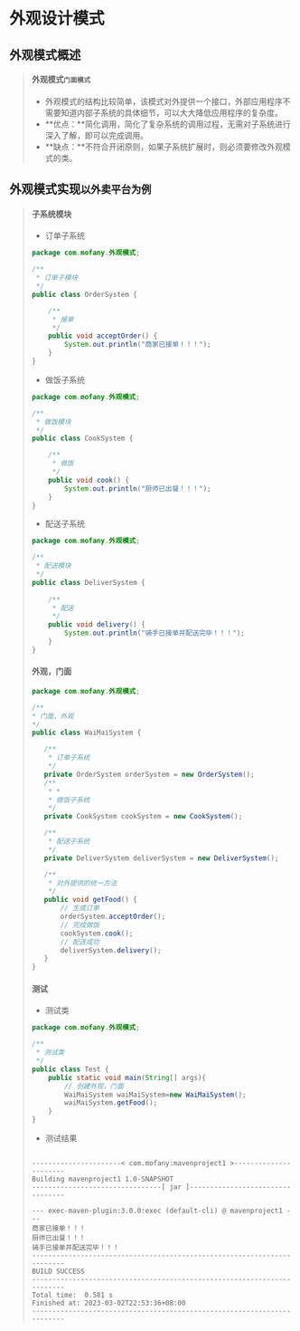 # 外观设计模式

## 外观模式概述

>#### 外观模式`门面模式`
>
>* 外观模式的结构比较简单，该模式对外提供一个接口，外部应用程序不需要知道内部子系统的具体细节，可以大大降低应用程序的复杂度。
>* **优点：**简化调用，简化了复杂系统的调用过程，无需对子系统进行深入了解，即可以完成调用。
>* **缺点：**不符合开闭原则，如果子系统扩展时，则必须要修改外观模式的类。

## 外观模式实现`以外卖平台为例`

>#### 子系统模块
>
>* 订单子系统
>
>  ```java
>  package com.mofany.外观模式;
>  
>  /**
>   * 订单子模块
>   */
>  public class OrderSystem {
>  
>      /**
>       * 接单
>       */
>      public void acceptOrder() {
>          System.out.println("商家已接单！！！");
>      }
>  }
>  ```
>
>* 做饭子系统
>
>  ```java
>  package com.mofany.外观模式;
>  
>  /**
>   * 做饭模块
>   */
>  public class CookSystem {
>  
>      /**
>       * 做饭
>       */
>      public void cook() {
>          System.out.println("厨师已出餐！！！");
>      }
>  }
>  ```
>
>* 配送子系统
>
>  ```java
>  package com.mofany.外观模式;
>  
>  /**
>   * 配送模块
>   */
>  public class DeliverSystem {
>      
>      /**
>       * 配送
>       */
>      public void delivery() {
>          System.out.println("骑手已接单并配送完毕！！！");
>      }
>  }
>  ```
>
>#### 外观，门面
>
>```java
>package com.mofany.外观模式;
>
>/**
> * 门面，外观
> */
>public class WaiMaiSystem {
>
>    /**
>     * 订单子系统
>     */
>    private OrderSystem orderSystem = new OrderSystem();
>    /**
>     * *
>     * 做饭子系统
>     */
>    private CookSystem cookSystem = new CookSystem();
>
>    /**
>     * 配送子系统
>     */
>    private DeliverSystem deliverSystem = new DeliverSystem();
>
>    /**
>     * 对外提供的统一方法
>     */
>    public void getFood() {
>        // 生成订单
>        orderSystem.acceptOrder();
>        // 完成做饭
>        cookSystem.cook();
>        // 配送成功
>        deliverSystem.delivery();
>    }
>}
>```
>
>#### 测试
>
>* 测试类
>
>  ```java
>  package com.mofany.外观模式;
>  
>  /**
>   * 测试类
>   */
>  public class Test {
>      public static void main(String[] args){
>          // 创建外观，门面
>          WaiMaiSystem waiMaiSystem=new WaiMaiSystem();
>          waiMaiSystem.getFood();
>      }
>  }
>  ```
>
>* 测试结果
>
>  ```properties
>  
>  ----------------------< com.mofany:mavenproject1 >----------------------
>  Building mavenproject1 1.0-SNAPSHOT
>  --------------------------------[ jar ]---------------------------------
>  
>  --- exec-maven-plugin:3.0.0:exec (default-cli) @ mavenproject1 ---
>  商家已接单！！！
>  厨师已出餐！！！
>  骑手已接单并配送完毕！！！
>  ------------------------------------------------------------------------
>  BUILD SUCCESS
>  ------------------------------------------------------------------------
>  Total time:  0.581 s
>  Finished at: 2023-03-02T22:53:36+08:00
>  ------------------------------------------------------------------------
>  ```
>
>
>

